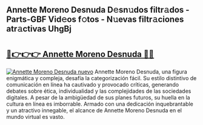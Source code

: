 ## Annette Moreno Desnuda D𝚎sn𝚞dos filtr𝚊dos - Parts-GBF Vid𝚎os f𝚘tos - N𝚞evas filtr𝚊ciones atr𝚊ctivas UhgBj

# <h2><a href="http://mb5cmm.tromn.icu/?c=Annette+Moreno+Desnuda">🔗👉👉👉 Annette Moreno Desnuda 🔗🔗</a></h2>

[![Annette Moreno Desnuda nuevo](https://i.imgur.com/pEAQMta.gif)](http://mb5cmm.tromn.icu/?c=Annette+Moreno+Desnuda)
Annette Moreno Desnuda, una figura enigmática y compleja, desafía la categorización fácil. Su estilo distintivo de comunicación en línea ha cautivado y provocado críticas, generando debates sobre ética, individualidad y las complejidades de las sociedades digitales. A pesar de la ambigüedad de sus planes futuros, su huella en la cultura en línea es imborrable. Armado con una dedicación inquebrantable y un atractivo innegable, el alcance de Annette Moreno Desnuda en el mundo virtual es vasto.
